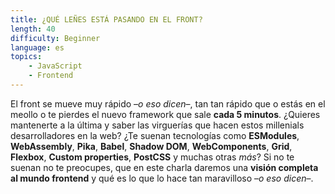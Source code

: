 ```yaml
---
title: ¿QUÉ LEÑES ESTÁ PASANDO EN EL FRONT?
length: 40
difficulty: Beginner
language: es
topics:
    - JavaScript
    - Frontend
---
```


El front se mueve muy rápido –_o eso dicen_–, tan tan rápido que o estás en el meollo o te pierdes el nuevo framework que sale **cada 5 minutos**. ¿Quieres mantenerte a la última y saber las virguerías que hacen estos millenials desarrolladores en la web? ¿Te suenan tecnologías como **ESModules**, **WebAssembly**, **Pika**, **Babel**, **Shadow DOM**, **WebComponents**, **Grid**, **Flexbox**, **Custom properties**, **PostCSS** y muchas otras _más_? Si no te suenan no te preocupes, que en este charla daremos una **visión completa al mundo frontend** y qué es lo que lo hace tan maravilloso –_o eso dicen_–.
